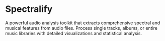 # Spectralify
A powerful audio analysis toolkit that extracts comprehensive spectral and musical features from audio files. Process single tracks, albums, or entire music libraries with detailed visualizations and statistical analysis.
